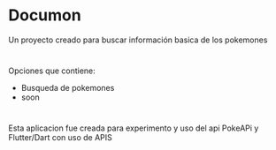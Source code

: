 # Documon

Un proyecto creado para buscar información basica de los pokemones

#

Opciones que contiene:
  - Busqueda de pokemones
  - soon

#

Esta aplicacion fue creada para experimento y uso del api PokeAPi y Flutter/Dart con uso de APIS
